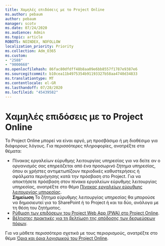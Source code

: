```yaml
---
title: Χαμηλές επιδόσεις με το Project Online
ms.author: pebaum
author: pebaum
manager: scotv
ms.date: 07/24/2020
ms.audience: Admin
ms.topic: article
ROBOTS: NOINDEX, NOFOLLOW
localization_priority: Priority
ms.collection: Adm_O365
ms.custom:
- "2588"
- "9000668"
ms.openlocfilehash: 86fac80dfdff48b8aa09e6bb8557f1787e9387e6
ms.sourcegitcommit: b10cea11b4975354b91193327b58aa4740d34833
ms.translationtype: MT
ms.contentlocale: el-GR
ms.lasthandoff: 07/28/2020
ms.locfileid: "45439582"
---
```

# <a name="slow-performance-with-project-online"></a>Χαμηλές επιδόσεις με το Project Online

Το Project Online μπορεί να είναι αργό, μη προσβάσιμο ή μη διαθέσιμο για διάφορους λόγους. Για περισσότερες πληροφορίες, ανατρέξτε στα θέματα:

- Πίνακας εργαλείων εύρυθμης λειτουργίας υπηρεσίας για να δείτε αν ο οργανισμός σας επηρεάζεται από ένα προσωρινό ζήτημα υπηρεσίας, όπου οι χρήστες αντιμετωπίζουν περιοδικές καθυστερήσεις ή σφάλματα περιήγησης κατά την πρόσβαση στο Project. Για να αποκτήσετε πρόσβαση στον πίνακα εργαλείων εύρυθμης λειτουργίας υπηρεσίας, ανατρέξτε στο θέμα [Πίνακας εργαλείων εύρυθμης λειτουργίας υπηρεσίας](https://admin.microsoft.com/AdminPortal/Home#/servicehealth).</br>
    **Σημείωση**  Το ζήτημα εύρυθμης λειτουργίας υπηρεσίας θα μπορούσε να δημοσιευτεί για το SharePoint ή το Project ή και τα δύο, ανάλογα με τη θέση του ζητήματος.
- [Ρύθμιση των επιδόσεων του Project Web App (PWA) στο Project Online](https://docs.microsoft.com/projectonline/tune-project-online-performance).
- [Βέλτιστες πρακτικές για τη βελτίωση της απόδοσης των δεσμεύσεων πόρων](https://docs.microsoft.com/projectonline/best-practices-to-improve-resource-engagements-performance).

Για να μάθετε περισσότερα σχετικά με τους περιορισμούς, ανατρέξτε στο θέμα [Όρια και όρια λογισμικού του Project Online](https://docs.microsoft.com/projectonline/project-online-software-boundaries-and-limits).